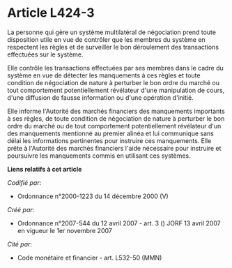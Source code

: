 # Article L424-3

La personne qui gère un système multilatéral de négociation prend toute disposition utile en vue de contrôler que les membres
du système en respectent les règles et de surveiller le bon déroulement des transactions effectuées sur le système.

Elle contrôle les transactions effectuées par ses membres dans le cadre du système en vue de détecter les manquements à ces
règles et toute condition de négociation de nature à perturber le bon ordre du marché ou tout comportement potentiellement
révélateur d'une manipulation de cours, d'une diffusion de fausse information ou d'une opération d'initié.

Elle informe l'Autorité des marchés financiers des manquements importants à ses règles, de toute condition de négociation de
nature à perturber le bon ordre du marché ou de tout comportement potentiellement révélateur d'un des manquements mentionné
au premier alinéa et lui communique sans délai les informations pertinentes pour instruire ces manquements. Elle prête à
l'Autorité des marchés financiers l'aide nécessaire pour instruire et poursuivre les manquements commis en utilisant ces
systèmes.

**Liens relatifs à cet article**

_Codifié par_:

  - Ordonnance n°2000-1223 du 14 décembre 2000 (V)

_Créé par_:

  - Ordonnance n°2007-544 du 12 avril 2007 - art. 3 () JORF 13 avril 2007 en vigueur le 1er novembre 2007

_Cité par_:

  - Code monétaire et financier - art. L532-50 (MMN)
